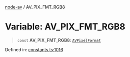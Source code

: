 [node-av](../globals.md) / AV\_PIX\_FMT\_RGB8

# Variable: AV\_PIX\_FMT\_RGB8

> `const` **AV\_PIX\_FMT\_RGB8**: [`AVPixelFormat`](../type-aliases/AVPixelFormat.md)

Defined in: [constants.ts:1016](https://github.com/seydx/av/blob/f8631fc881b394300b1479f511d55cf1c370a87f/src/constants/constants.ts#L1016)
